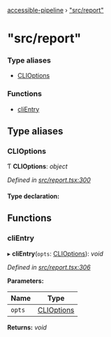 [accessible-pipeline](../README.md) › ["src/report"](_src_report_.md)

# "src/report"

### Type aliases

* [CLIOptions](_src_report_.md#clioptions)

### Functions

* [cliEntry](_src_report_.md#clientry)

## Type aliases

###  CLIOptions

Ƭ **CLIOptions**: *object*

*Defined in [src/report.tsx:300](/src/report.tsx#L300)*

#### Type declaration:

## Functions

###  cliEntry

▸ **cliEntry**(`opts`: [CLIOptions](_src_report_.md#clioptions)): *void*

*Defined in [src/report.tsx:306](/src/report.tsx#L306)*

**Parameters:**

Name | Type |
------ | ------ |
`opts` | [CLIOptions](_src_report_.md#clioptions) |

**Returns:** *void*
